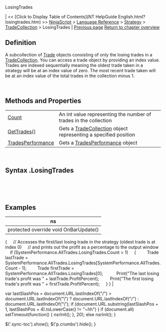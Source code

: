 ﻿










 


LosingTrades







| &lt;&lt; [Click to Display Table of Contents](NT HelpGuide English.html?losingtrades.htm) &gt;&gt;
 [NinjaScript](ninjascript.htm) &gt; [Language Reference](language_reference_wip.htm) &gt; [Strategy](strategy.htm) &gt; [TradeCollection](tradecollection.htm) &gt;
LosingTrades | [Previous page](gettrades.htm)
[Return to chapter overview](tradecollection.htm)










Definition
----------


A subcollection of [Trade](trade.htm) objects consisting of only the losing trades in a [TradeCollection](tradecollection.htm). You can access a trade object by providing an index value. Trades are indexed sequentially meaning the oldest trade taken in a strategy will be at an index value of zero. The most recent trade taken will be at an index value of the total trades in the collection minus 1.


 


Methods and Properties
----------------------




|  |  |
| --- | --- |
| [Count](tradecollection_tradescount.htm) | An int value representing the number of trades in the collection |
| [GetTrades()](gettrades.htm) | Gets a [TradeCollection](tradecollection.htm) object representing a specified position |
| [TradesPerformance](tradesperformance.htm) | Gets a [TradesPerformance](tradesperformance.htm) object |



 


Syntax
<tradecollection>.LosingTrades
-------------------------------------


 


 



Examples
--------




| ns |
| --- |
| protected override void OnBarUpdate()
{
     // Accesses the first/last losing trade in the strategy (oldest trade is at index 0)
     // and prints out the profit as a percentage to the output window
     if (SystemPerformance.AllTrades.LosingTrades.Count &gt; 1)
     {
         Trade lastTrade = SystemPerformance.AllTrades.LosingTrades[SystemPerformance.AllTrades.Count - 1];
         Trade firstTrade = SystemPerformance.AllTrades.LosingTrades[0];
 
         Print("The last losing trade's profit was " + lastTrade.ProfitPercent);
         Print("The first losing trade's profit was " + firstTrade.ProfitPercent);
     }
} |






 
 var lastSlashPos = document.URL.lastIndexOf("/") &gt; document.URL.lastIndexOf("\\") ? document.URL.lastIndexOf("/") : document.URL.lastIndexOf("\\");
 if (document.URL.substring(lastSlashPos + 1, lastSlashPos + 4).toLowerCase() != "~hh") {
 if (document.all) setTimeout(function() {
 nsrInit();
 }, 20);
 else nsrInit();
 }
 
 
 $('.sync-toc').show();
 $('p.crumbs').hide();
 }
 
 
 



</tradecollection>